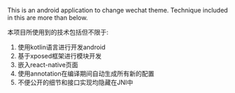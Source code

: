 This is an android application to change wechat theme.
Technique included in this are more than below.

本项目所使用到的技术包括但不限于:

1. 使用kotlin语言进行开发android
2. 基于xposed框架进行模块开发
3. 嵌入react-native页面
4. 使用annotation在编译期间自动生成所有新的配置
5. 不便公开的细节和接口实现均隐藏在JNI中
